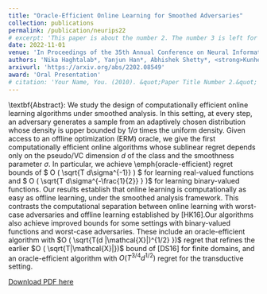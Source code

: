 ```yaml
---
title: "Oracle-Efficient Online Learning for Smoothed Adversaries"
collection: publications
permalink: /publication/neurips22
# excerpt: 'This paper is about the number 2. The number 3 is left for future work.'
date: 2022-11-01
venue: 'In Proceedings of the 35th Annual Conference on Neural Information Processing Systems (Neurips 2022)'
authors: 'Nika Haghtalab*, Yanjun Han*, Abhishek Shetty*, <strong>Kunhe Yang</strong>*'
arxivurl: 'https://arxiv.org/abs/2202.08549'
award: 'Oral Presentation'
# citation: 'Your Name, You. (2010). &quot;Paper Title Number 2.&quot; <i>Journal 1</i>. 1(2).'
---
```


\textbf{Abstract}: We study the design of computationally efficient online learning algorithms under smoothed analysis. In this setting, at every step, an adversary generates a sample from an adaptively chosen distribution whose density is upper bounded by $1/\sigma$ times the uniform density. Given access to an offline optimization (ERM) oracle, we give the first computationally efficient online algorithms whose sublinear regret depends only on the pseudo/VC dimension $d$ of the class and the smoothness parameter $\sigma$. In particular, we achieve \emph{oracle-efficient} regret bounds of $ O ( \sqrt{T d\sigma^{-1}} ) $ for learning real-valued functions and $ O ( \sqrt{T d\sigma^{-\frac{1}{2}} } )$ for learning binary-valued functions. Our results establish that online learning is computationally as easy as offline learning, under the smoothed analysis framework. This contrasts the computational separation between online learning with worst-case adversaries and offline learning established by [HK16].Our algorithms also achieve improved bounds for some settings with binary-valued functions and worst-case adversaries. These include an oracle-efficient algorithm with $O ( \sqrt{T(d |\mathcal{X}|)^{1/2} })$ regret that refines the earlier $O ( \sqrt{T|\mathcal{X}|})$ bound of [DS16] for finite domains, and an oracle-efficient algorithm with $O(T^{3/4} d^{1/2})$ regret for the transductive setting.

<a href='https://arxiv.org/pdf/2202.08549.pdf'>Download PDF here</a>